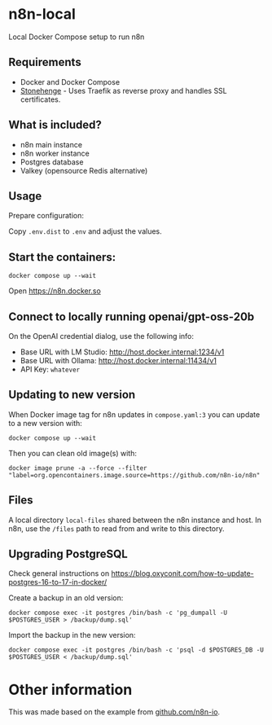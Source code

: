 # n8n-local

Local Docker Compose setup to run n8n

## Requirements

- Docker and Docker Compose
- [Stonehenge](https://github.com/druidfi/stonehenge) - Uses Traefik as reverse proxy and handles SSL certificates.

## What is included?

- n8n main instance
- n8n worker instance
- Postgres database
- Valkey (opensource Redis alternative)

## Usage

Prepare configuration:

Copy `.env.dist` to `.env` and adjust the values.

## Start the containers:

```console
docker compose up --wait
```

Open https://n8n.docker.so

## Connect to locally running openai/gpt-oss-20b

On the OpenAI credential dialog, use the following info:

- Base URL with LM Studio: http://host.docker.internal:1234/v1
- Base URL with Ollama: http://host.docker.internal:11434/v1
- API Key: `whatever`

## Updating to new version

When Docker image tag for n8n updates in `compose.yaml:3` you can update to a new version with:

```console
docker compose up --wait
```

Then you can clean old image(s) with:

```console
docker image prune -a --force --filter "label=org.opencontainers.image.source=https://github.com/n8n-io/n8n"
```

## Files

A local directory `local-files` shared between the n8n instance and host. In n8n, use the `/files` path to read from
and write to this directory.

## Upgrading PostgreSQL

Check general instructions on https://blog.oxyconit.com/how-to-update-postgres-16-to-17-in-docker/

Create a backup in an old version:

```console
docker compose exec -it postgres /bin/bash -c 'pg_dumpall -U $POSTGRES_USER > /backup/dump.sql'
```

Import the backup in the new version:

```console
docker compose exec -it postgres /bin/bash -c 'psql -d $POSTGRES_DB -U $POSTGRES_USER < /backup/dump.sql'
```

# Other information

This was made based on the example from [github.com/n8n-io](https://github.com/n8n-io/n8n-hosting/tree/main/docker-compose/withPostgresAndWorker).
